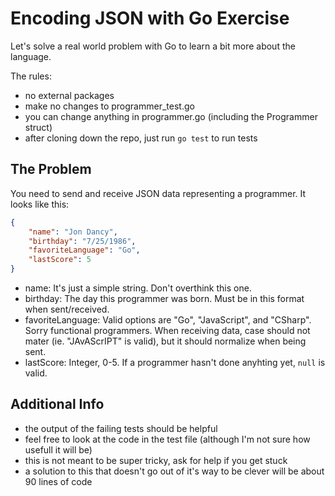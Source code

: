 # Encoding JSON with Go Exercise
Let's solve a real world problem with Go to learn a bit more about the language.

The rules:
- no external packages
- make no changes to programmer_test.go
- you can change anything in programmer.go (including the Programmer struct)
- after cloning down the repo, just run `go test` to run tests

## The Problem
You need to send and receive JSON data representing a programmer.  It looks like this:

```JSON
{
    "name": "Jon Dancy",
    "birthday": "7/25/1986",
    "favoriteLanguage": "Go",
    "lastScore": 5
}
```

- name: It's just a simple string.  Don't overthink this one.
- birthday: The day this programmer was born.  Must be in this format when sent/received.
- favoriteLanguage: Valid options are "Go", "JavaScript", and "CSharp".  Sorry functional programmers.  When receiving data, case should not mater (ie. "JAvAScrIPT" is valid), but it should normalize when being sent.
- lastScore: Integer, 0-5.  If a programmer hasn't done anyhting yet, `null` is valid.

## Additional Info
- the output of the failing tests should be helpful 
- feel free to look at the code in the test file (although I'm not sure how usefull it will be)
- this is not meant to be super tricky, ask for help if you get stuck
- a solution to this that doesn't go out of it's way to be clever will be about 90 lines of code